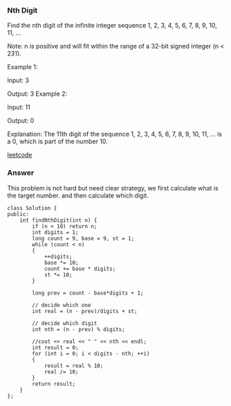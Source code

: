 ### Nth Digit
Find the nth digit of the infinite integer sequence 1, 2, 3, 4, 5, 6, 7, 8, 9, 10, 11, ...

Note:
n is positive and will fit within the range of a 32-bit signed integer (n < 231).

Example 1:

Input:
3

Output:
3
Example 2:

Input:
11

Output:
0

Explanation:
The 11th digit of the sequence 1, 2, 3, 4, 5, 6, 7, 8, 9, 10, 11, ... is a 0, which is part of the number 10.

[leetcode](https://leetcode.com/problems/nth-digit/description/)

### Answer 
This problem is not hard but need clear strategy, we first calculate what is the target number. and then calculate which digit. 

	class Solution {
	public:
	    int findNthDigit(int n) {
	        if (n < 10) return n;
	        int digits = 1;
	        long count = 9, base = 9, st = 1;
	        while (count < n)
	        {
	            ++digits;
	            base *= 10;
	            count += base * digits;
	            st *= 10;
	        }
	        
	        long prev = count - base*digits + 1;
	        
	        // decide which one
	        int real = (n - prev)/digits + st;
	        
	        // decide which digit
	        int nth = (n - prev) % digits;
	        
	        //cout << real << " " << nth << endl;
	        int result = 0;
	        for (int i = 0; i < digits - nth; ++i)
	        {
	            result = real % 10;
	            real /= 10;
	        }
	        return result;
	    }
	};